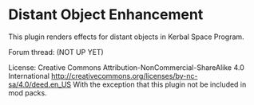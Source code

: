 Distant Object Enhancement
=============

This plugin renders effects for distant objects in Kerbal Space Program.

Forum thread:
(NOT UP YET)

License:
Creative Commons Attribution-NonCommercial-ShareAlike 4.0 International 
http://creativecommons.org/licenses/by-nc-sa/4.0/deed.en_US
With the exception that this plugin not be included in mod packs.
